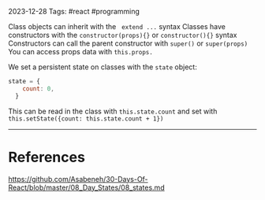 2023-12-28
Tags: #react #programming 

Class objects can inherit with the ` extend ...` syntax
Classes have constructors with the `constructor(props){}` or `constructor(){}` syntax
Constructors can call the parent constructor with `super()` or `super(props)`
You can access props data with `this.props.`

We set a persistent state on classes with the `state` object:
```js
state = {
    count: 0,
  }
```
This can be read in the class with `this.state.count` and set with `this.setState({count: this.state.count + 1})`

---
# References

https://github.com/Asabeneh/30-Days-Of-React/blob/master/08_Day_States/08_states.md